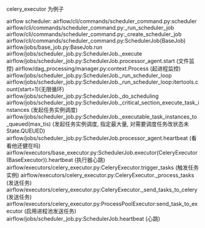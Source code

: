 celery_executor 为例子

airflow scheduler:
airflow/cli/commands/scheduler_command.py:scheduler
    airflow/cli/commands/scheduler_command.py:_run_scheduler_job
        airflow/cli/commands/scheduler_command.py:_create_scheduler_job
            airflow/cli/commands/scheduler_command.py:SchedulerJob(BaseJob)
        airflow/jobs/base_job.py:BaseJob.run
            airflow/jobs/scheduler_job.py:SchedulerJob._execute
                airflow/jobs/scheduler_job.py:SchedulerJob.processor_agent.start (文件监控)
                    airflow/dag_processing/manager.py:context.Process (起进程监控)
                airflow/jobs/scheduler_job.py:SchedulerJob._run_scheduler_loop
                    airflow/jobs/scheduler_job.py:SchedulerJob._run_scheduler_loop:itertools.count(start=1)(无限循环)
                        airflow/jobs/scheduler_job.py:SchedulerJob._do_scheduling
                            airflow/jobs/scheduler_job.py:SchedulerJob._critical_section_execute_task_instances (发起任务实例调度)
                                airflow/jobs/scheduler_job.py:SchedulerJob._executable_task_instances_to_queued(max_tis) (发起任务实例调度, 指定最大量, 对需要调度任务改状态未 State.QUEUED)
                        airflow/jobs/scheduler_job.py:SchedulerJob.processor_agent.heartbeat (看看他还健在吗)
                        airflow/executors/base_executor.py:SchedulerJob.executor(CeleryExecutor(BaseExecutor)).heartbeat (执行器心跳)
                            airflow/executors/celery_executor.py:CeleryExecutor.trigger_tasks (触发任务实例)
                                airflow/executors/celery_executor.py:CeleryExecutor._process_tasks (发送任务)
                                    airflow/executors/celery_executor.py:CeleryExecutor._send_tasks_to_celery (发送任务)
                                        airflow/executors/celery_executor.py:ProcessPoolExecutor:send_task_to_executor (启用进程池发送任务)
                        airflow/jobs/scheduler_job.py:SchedulerJob.heartbeat (心跳)
